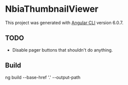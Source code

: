 # NbiaThumbnailViewer

This project was generated with [Angular CLI](https://github.com/angular/angular-cli) version 6.0.7.

## TODO
  * Disable pager buttons that shouldn't do anything.


## Build
ng build   --base-href '.'  --output-path 

